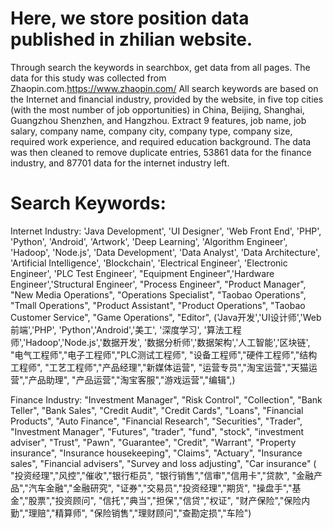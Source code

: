 # Here, we store position data published in zhilian website.

Through search the keywords in searchbox, get data from all pages.
The data for this study was collected from Zhaopin.com.https://www.zhaopin.com/
All search keywords are based on the Internet and financial industry, provided by the website, in five top cities (with the most number of job opportunities) in China, Beijing, Shanghai, Guangzhou Shenzhen, and Hangzhou. 
Extract 9 features, job name, job salary, company name, company city, company type, company size, required work experience, and required education background. The data was then cleaned to remove duplicate entries, 53861 data for the finance industry, and 87701 data for the internet industry left.

# Search Keywords:
Internet Industry: 
               'Java Development', 'UI Designer', 'Web Front End', 'PHP',
                'Python', 'Android', 'Artwork', 'Deep Learning',
                'Algorithm Engineer', 'Hadoop', 'Node.js', 'Data Development',
                'Data Analyst', 'Data Architecture', 'Artificial Intelligence', 'Blockchain',
                'Electrical Engineer', 'Electronic Engineer', 'PLC Test Engineer',
                "Equipment Engineer",'Hardware Engineer','Structural Engineer',
                "Process Engineer", "Product Manager", "New Media Operations",
                "Operations Specialist", "Taobao Operations", "Tmall Operations", "Product Assistant", "Product Operations", "Taobao Customer Service", "Game Operations", "Editor",
               ('Java开发','UI设计师','Web前端','PHP',
                'Python','Android','美工', '深度学习',
                '算法工程师','Hadoop','Node.js','数据开发',
                '数据分析师','数据架构','人工智能','区块链',
                "电气工程师","电子工程师","PLC测试工程师",
                "设备工程师","硬件工程师","结构工程师",
                "工艺工程师","产品经理","新媒体运营",
                "运营专员","淘宝运营","天猫运营","产品助理",
                "产品运营","淘宝客服","游戏运营","编辑",)

Finance Industry: 
 "Investment Manager", "Risk Control", "Collection", "Bank Teller",
                "Bank Sales", "Credit Audit", "Credit Cards", "Loans",
                "Financial Products", "Auto Finance", "Financial Research",
                "Securities", "Trader", "Investment Manager", "Futures",
                "trader", "fund", "stock", "investment adviser",
                "Trust", "Pawn", "Guarantee", "Credit", "Warrant",
                "Property insurance", "Insurance housekeeping", "Claims", "Actuary",
                "Insurance sales", "Financial advisers", "Survey and loss adjusting", "Car insurance"
 ( "投资经理","风控","催收","银行柜员",
                "银行销售","信审","信用卡","贷款",
                "金融产品","汽车金融","金融研究",
                "证券","交易员","投资经理","期货",
                "操盘手","基金","股票","投资顾问",
                "信托","典当","担保","信贷","权证",
                "财产保险","保险内勤","理赔","精算师",
                "保险销售","理财顾问","查勘定损","车险")

